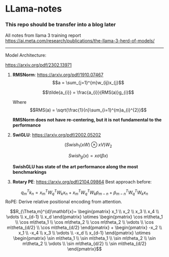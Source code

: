 ﻿# LLama-notes
### This repo should be transfer into a blog later
All notes from llama 3 training report
https://ai.meta.com/research/publications/the-llama-3-herd-of-models/
_______________

Model Architecture:

https://arxiv.org/pdf/2302.13971
1. **RMSNorm**: https://arxiv.org/pdf/1910.07467
   $$a = \sum_{j=1}^{m}w_{ij}x_{j}$$
   
   $$\tilde{a_{i}} = \frac{a_{i}}{RMS(a)}g_{i}$$
   
   Where
   $$RMS(a) = \sqrt{\frac{1}{n}\sum_{i=1}^{m}a_{i}^{2}}$$
   
   **RMSNorm does not have re-centering, but it is not fundamental to the performance**
2. **SwiGLU**: https://arxiv.org/pdf/2002.05202
   
   $$(Swish_{1}(xW)\otimes xV)W_{2}$$

   $$Swish_{\beta}(x) = x\sigma({\beta}x)$$
   
   **SwishGLU has state of the art performance along the most benchmarkings** 

3. **Rotary PE**: https://arxiv.org/pdf/2104.09864
	Best approach before:

$$q_{m}^{T}k_{n} = x_{m}^{T}W_{q}^{T}W_{k}x_{n}+x_{m}^{T}W_{q}^{T}W_{k}\tilde{p}_{m-n}+\tilde{p}_{m-n}^{T}W_{q}^{T}W_{k}x_{n}$$
	RoPE: Derive relative positional encoding from attention.

$$R_{\Theta,m}^{d}\mathbf{x}=
   \begin{pmatrix} x_1 \\ 
   x_2 \\ 
   x_3 \\ 
   x_4 \\ 
   \vdots \\ 
   x_{d-1} \\ 
   x_d 
   \end{pmatrix} 
   \otimes 
   \begin{pmatrix} \cos m\theta_1 \\ 
   \cos m\theta_1 \\ 
   \cos m\theta_2 \\ 
   \cos m\theta_2 \\ 
   \vdots \\ 
   \cos m\theta_{d/2} \\ 
   \cos m\theta_{d/2} 
   \end{pmatrix} 
   +
\begin{pmatrix} -x_2 \\ 
   x_1 \\ 
   -x_4 \\ 
   x_3 \\ 
   \vdots \\ 
   -x_d \\ 
   x_{d-1} 
   \end{pmatrix} 
   \otimes 
   \begin{pmatrix} 
   \sin m\theta_1 \\ 
   \sin m\theta_1 \\ 
   \sin m\theta_2 \\ 
   \sin m\theta_2 \\ 
   \vdots \\ 
   \sin m\theta_{d/2} \\ 
   \sin m\theta_{d/2} 
   \end{pmatrix}$$

